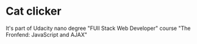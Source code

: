 # Cat clicker

It's part of Udacity nano degree "FUll Stack Web Developer"
course "The Fronfend: JavaScript and AJAX"

